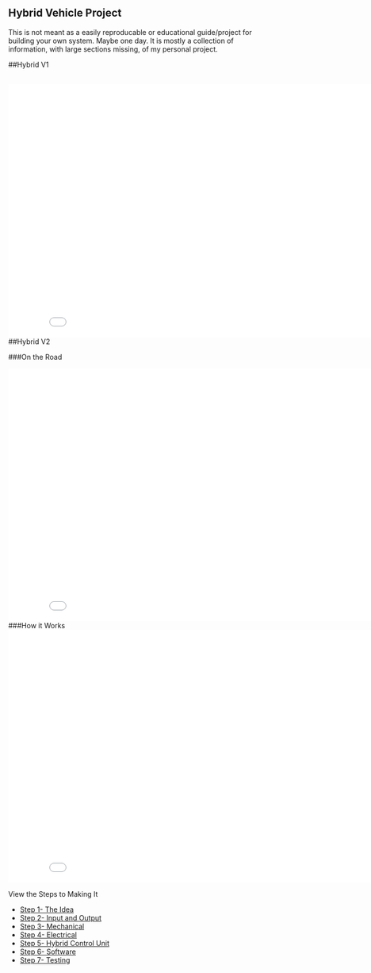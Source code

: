 ## Hybrid Vehicle Project

This is not meant as a easily reproducable or educational guide/project for building your own system. Maybe one day. It is mostly a collection of information, with large sections missing, of my personal project.

##Hybrid V1

<br>
<iframe width="854" height="510" src="//www.youtube.com/embed/a_jzR1VXLaA" frameborder="0" allowfullscreen></iframe>
<br>
##Hybrid V2

###On the Road
<br>
<iframe width="854" height="510" src="//www.youtube.com/embed/WQtkblyeEQs" frameborder="0" allowfullscreen></iframe>
<br>
###How it Works
<br>
<iframe width="854" height="510" src="//www.youtube.com/embed/OO_IQZ6Yn74" frameborder="0" allowfullscreen></iframe>
<br>

View the Steps to Making It

* [Step 1- The Idea](http://blog.labsbell.com/blog/HybridStep1/)
* [Step 2- Input and Output](http://blog.labsbell.com/blog/HybridStep2/)
* [Step 3- Mechanical](http://blog.labsbell.com/blog/HybridStep3/)
* [Step 4- Electrical](http://blog.labsbell.com/blog/HybridStep4/)
* [Step 5- Hybrid Control Unit](http://blog.labsbell.com/blog/HybridStep5/)
* [Step 6- Software](http://blog.labsbell.com/blog/HybridStep6/)
* [Step 7- Testing](http://blog.labsbell.com/blog/HybridStep7/)
